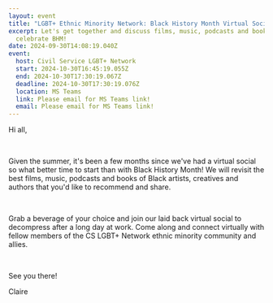 ```yaml
---
layout: event
title: "LGBT+ Ethnic Minority Network: Black History Month Virtual Social"
excerpt: Let's get together and discuss films, music, podcasts and books that
  celebrate BHM!
date: 2024-09-30T14:08:19.040Z
event:
  host: Civil Service LGBT+ Network
  start: 2024-10-30T16:45:19.055Z
  end: 2024-10-30T17:30:19.067Z
  deadline: 2024-10-30T17:30:19.076Z
  location: MS Teams
  link: Please email for MS Teams link!
  email: Please email for MS Teams link!
---
```

<!--StartFragment-->

Hi all,

 

Given the summer, it's been a few months since we've had a virtual social so what better time to start than with Black History Month! We will revisit the best films, music, podcasts and books of Black artists, creatives and authors that you'd like to recommend and share.

 

Grab a beverage of your choice and join our laid back virtual social to decompress after a long day at work. Come along and connect virtually with fellow members of the CS LGBT+ Network ethnic minority community and allies.

 

S﻿ee you there!

Claire

<!--EndFragment-->